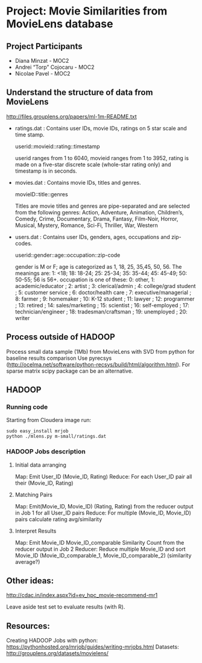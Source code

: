 # Project: Movie Similarities from MovieLens database

## Project Participants
- Diana Minzat  - MOC2
- Andrei “Torp” Cojocaru - MOC2
- Nicolae Pavel - MOC2

## Understand the structure of data from MovieLens
<http://files.grouplens.org/papers/ml-1m-README.txt>
- ratings.dat : Contains user IDs, movie IDs, ratings on 5 star scale and time stamp.

    userid::movieid::rating::timestamp
  
    userid ranges from 1 to 6040, movieid ranges from 1 to 3952, rating is made on a five-star discrete scale (whole-star rating only) and timestamp is in seconds.

- movies.dat : Contains movie IDs, titles and genres.

     movieID::title::genres

    Titles are movie titles and genres are pipe-separated and are selected from the following genres: Action, Adventure, Animation, Children’s, Comedy, Crime, Documentary, Drama, Fantasy, Film-Noir, Horror, Musical, Mystery, Romance, Sci-Fi, Thriller, War, Western
- users.dat : Contains user IDs, genders, ages, occupations and zip-codes.

    userid::gender::age::occupation::zip-code

  gender is M or F; age is categorized as 1, 18, 25, 35,45, 50, 56. The meanings are: 1: <18; 18: 18-24; 25: 25-34; 35: 35-44; 45: 45-49; 50: 50-55; 56 is 56+.
  occupation is one of these: 0: other, 1: academic/educator ; 2: artist ; 3: clerical/admin ; 4: college/grad student ; 5: customer service ; 6: doctor/health care ; 7: executive/managerial ; 8: farmer ; 9: homemaker ; 10: K-12 student ; 11: lawyer ; 12: programmer ; 13: retired ; 14: sales/marketing ; 15: scientist ; 16: self-employed ; 17: technician/engineer ; 18: tradesman/craftsman ; 19: unemployed ; 20: writer







## Process outside of HADOOP
Process small data sample (1Mb) from MovieLens with SVD from python for baseline results comparison
Use pyrecsys (http://ocelma.net/software/python-recsys/build/html/algorithm.html). For sparse matrix scipy package can be an alternative.

## HADOOP
### Running code
Starting from Cloudera image run:

    sudo easy_install mrjob
    python ./mlens.py m-small/ratings.dat

### HADOOP Jobs description
1. Initial data arranging

    Map: Emit  User_ID  (Movie_ID, Rating)
    Reduce: For each User_ID pair all their (Movie_ID, Rating)
2. Matching Pairs

    Map: Emit(Movie_ID, Movie_ID) (Rating, Rating) from the reducer output in Job 1 for all User_ID pairs
    Reduce: For multiple (Movie_ID, Movie_ID) pairs calculate rating avg/similarity

3. Interpret Results

    Map: Emit Movie_ID Movie_ID_comparable Similarity Count from the reducer output in Job 2
    Reducer: Reduce multiple Movie_ID and sort Movie_ID (Movie_ID_comparable_1, Movie_ID_comparable_2) (similarity average?)


## Other ideas: 
http://cdac.in/index.aspx?id=ev_hpc_movie-recommend-mr1

Leave aside test set to evaluate results (with R).

## Resources:
Creating HADOOP Jobs with python: https://pythonhosted.org/mrjob/guides/writing-mrjobs.html
Datasets:
http://grouplens.org/datasets/movielens/






